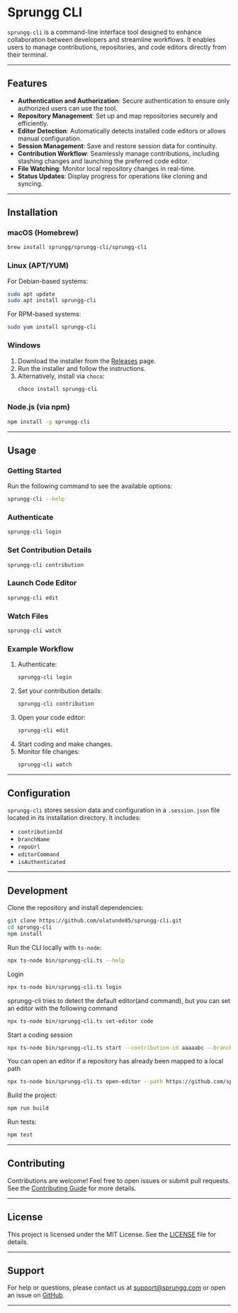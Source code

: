 # Sprungg CLI

`sprungg-cli` is a command-line interface tool designed to enhance collaboration between developers and streamline workflows. It enables users to manage contributions, repositories, and code editors directly from their terminal.

---

## Features

- **Authentication and Authorization**: Secure authentication to ensure only authorized users can use the tool.
- **Repository Management**: Set up and map repositories securely and efficiently.
- **Editor Detection**: Automatically detects installed code editors or allows manual configuration.
- **Session Management**: Save and restore session data for continuity.
- **Contribution Workflow**: Seamlessly manage contributions, including stashing changes and launching the preferred code editor.
- **File Watching**: Monitor local repository changes in real-time.
- **Status Updates**: Display progress for operations like cloning and syncing.

---

## Installation

### macOS (Homebrew)
```bash
brew install sprungg/sprungg-cli/sprungg-cli
```

### Linux (APT/YUM)
For Debian-based systems:
```bash
sudo apt update
sudo apt install sprungg-cli
```

For RPM-based systems:
```bash
sudo yum install sprungg-cli
```

### Windows
1. Download the installer from the [Releases](https://github.com/olatunde85/sprungg-cli/releases) page.
2. Run the installer and follow the instructions.
3. Alternatively, install via `choco`:
   ```bash
   choco install sprungg-cli
   ```

### Node.js (via npm)
```bash
npm install -g sprungg-cli
```

---

## Usage

### Getting Started
Run the following command to see the available options:
```bash
sprungg-cli --help
```

### Authenticate
```bash
sprungg-cli login
```

### Set Contribution Details
```bash
sprungg-cli contribution
```

### Launch Code Editor
```bash
sprungg-cli edit
```

### Watch Files
```bash
sprungg-cli watch
```

### Example Workflow
1. Authenticate:
   ```bash
   sprungg-cli login
   ```
2. Set your contribution details:
   ```bash
   sprungg-cli contribution
   ```
3. Open your code editor:
   ```bash
   sprungg-cli edit
   ```
4. Start coding and make changes.
5. Monitor file changes:
   ```bash
   sprungg-cli watch
   ```

---

## Configuration

`sprungg-cli` stores session data and configuration in a `.session.json` file located in its installation directory. It includes:

- `contributionId`
- `branchName`
- `repoUrl`
- `editorCommand`
- `isAuthenticated`

---

## Development

Clone the repository and install dependencies:
```bash
git clone https://github.com/olatunde85/sprungg-cli.git
cd sprungg-cli
npm install
```

Run the CLI locally with `ts-node`:
```bash
npx ts-node bin/sprungg-cli.ts --help
```

Login
```bash
npx ts-node bin/sprungg-cli.ts login
```
sprungg-cli tries to detect the default editor(and command), but you can set an editor with the following command
```bash
npx ts-node bin/sprungg-cli.ts set-editor code
```

Start a coding session
```bash
npx ts-node bin/sprungg-cli.ts start --contribution-id aaaaabc --branch main --repo-url 'https://github.com/sprungg/cli' --local-folder-path /Users/Joshua/sprungg/cli
```

You can open an editor if a repository has already been mapped to a local path
```bash
npx ts-node bin/sprungg-cli.ts open-editor --path https://github.com/sprungg/cli
```

Build the project:
```bash
npm run build
```

Run tests:
```bash
npm test
```

---

## Contributing

Contributions are welcome! Feel free to open issues or submit pull requests. See the [Contributing Guide](CONTRIBUTING.md) for more details.

---

## License

This project is licensed under the MIT License. See the [LICENSE](LICENSE) file for details.

---

## Support

For help or questions, please contact us at [support@sprungg.com](mailto:support@sprungg.com) or open an issue on [GitHub](https://github.com/olatunde85/sprungg-cli/issues).

---
